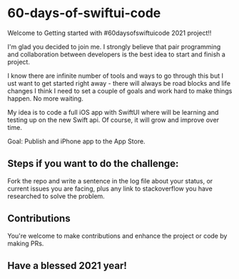 # 60-days-of-swiftui-code

Welcome to Getting started with #60daysofswiftuicode 2021 project!! 

I'm glad you decided to join me. I strongly believe that pair programming and collaboration between developers is the best idea to start and finish a project.

I know there are infinite number of tools and ways to go through this but I ust want to get started right away - there will always be road blocks and life changes I think I need to set a couple of goals and work hard to make things happen. No more waiting. 

My idea is to code a full iOS app with SwiftUI where will be learning and testing up on the new Swift api. Of course, it will grow and improve over time.

Goal: Publish and iPhone app to the App Store.

## Steps if you want to do the challenge:
Fork the repo and write a sentence in the log file about your status, or current issues you are facing, plus any link to stackoverflow you have researched to solve the problem.

## Contributions
You're welcome to make contributions and enhance the project or code by making PRs.

## Have a blessed 2021 year!


